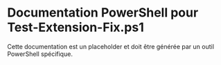 # Documentation PowerShell pour Test-Extension-Fix.ps1

Cette documentation est un placeholder et doit être générée par un outil PowerShell spécifique.
